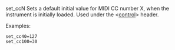 set_ccN
Sets a default initial value for MIDI CC number X, when the instrument is
initially loaded. Used under the <[control](/headers/control)> header.

Examples:

```
set_cc40=127
set_cc100=30
```
